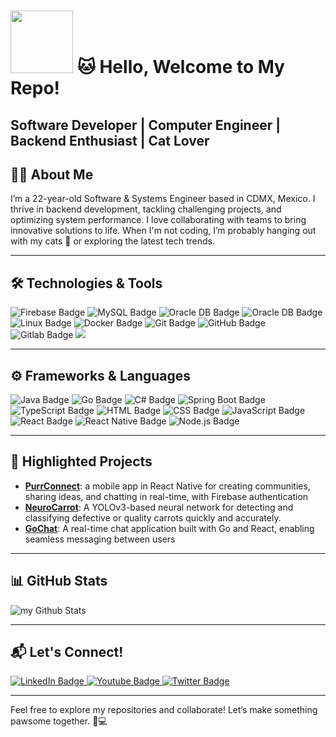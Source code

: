 # <img src="https://media1.giphy.com/media/v1.Y2lkPTc5MGI3NjExazVxeWZsMTc4NW95eGhmZ2V1bzNpMGd6b2RqbW13cTQ4dXdocDd0OSZlcD12MV9pbnRlcm5hbF9naWZfYnlfaWQmY3Q9Zw/1vlBgKjXEz1jTtsuiH/giphy.webp" width="100"/> 🐱 Hello, Welcome to My Repo! 

## **Software Developer | Computer Engineer | Backend Enthusiast | Cat Lover**

## 👨‍💻 About Me

I’m a 22-year-old Software & Systems Engineer based in CDMX, Mexico. I thrive in backend development, tackling challenging projects, and optimizing system performance. I love collaborating with teams to bring innovative solutions to life. When I'm not coding, I’m probably hanging out with my cats 🐾 or exploring the latest tech trends.

---

## 🛠️ Technologies & Tools  

<div id="badges">

  <img src="https://img.shields.io/badge/Firebase-FFCA28?style=for-the-badge&logo=firebase&logoColor=black" alt="Firebase Badge"/>
  <img src="https://img.shields.io/badge/MySQL-4479A1?style=for-the-badge&logo=mysql&logoColor=white" alt="MySQL Badge"/>
  <img src="https://img.shields.io/badge/Oracle_DB-F80000?style=for-the-badge&logo=oracle&logoColor=white" alt="Oracle DB Badge"/>
  <img src="https://img.shields.io/badge/MongoDB-%234ea94b.svg?style=for-the-badge&logo=mongodb&logoColor=white" alt="Oracle DB Badge"/>
  <img src="https://img.shields.io/badge/Linux-FCC624?style=for-the-badge&logo=linux&logoColor=black" alt="Linux Badge"/>
  <img src="https://img.shields.io/badge/Docker-2496ED?style=for-the-badge&logo=docker&logoColor=white" alt="Docker Badge"/>
  <img src="https://img.shields.io/badge/Git-F05032?style=for-the-badge&logo=git&logoColor=white" alt="Git Badge"/>
  <img src="https://img.shields.io/badge/GitHub-181717?style=for-the-badge&logo=github&logoColor=white" alt="GitHub Badge"/>
  <img src="https://img.shields.io/badge/gitlab-%23181717.svg?style=for-the-badge&logo=gitlab&logoColor=white" alt="Gitlab Badge"/>
  <img src="https://img.shields.io/badge/azure-%230072C6.svg?style=for-the-badge&logo=microsoftazure&logoColor=white"/>
</div>

---

## ⚙️ Frameworks & Languages  

<div id="badges">
  <img src="https://img.shields.io/badge/java-%23ED8B00.svg?style=for-the-badge&logo=openjdk&logoColor=white" alt="Java Badge"/>
  <img src="https://img.shields.io/badge/Go-00ADD8?style=for-the-badge&logo=go&logoColor=white" alt="Go Badge"/>
  <img src="https://img.shields.io/badge/C%23-239120?style=for-the-badge&logo=csharp&logoColor=white" alt="C# Badge"/>
  <img src="https://img.shields.io/badge/Spring_Boot-6DB33F?style=for-the-badge&logo=springboot&logoColor=white" alt="Spring Boot Badge"/>
  <img src="https://img.shields.io/badge/TypeScript-3178C6?style=for-the-badge&logo=typescript&logoColor=white" alt="TypeScript Badge"/>
  <img src="https://img.shields.io/badge/HTML-E34F26?style=for-the-badge&logo=html5&logoColor=white" alt="HTML Badge"/>
  <img src="https://img.shields.io/badge/CSS-1572B6?style=for-the-badge&logo=css3&logoColor=white" alt="CSS Badge"/>
   <img src="https://img.shields.io/badge/JavaScript-F7DF1E?style=for-the-badge&logo=javascript&logoColor=black" alt="JavaScript Badge"/>
  <img src="https://img.shields.io/badge/React-61DAFB?style=for-the-badge&logo=react&logoColor=black" alt="React Badge"/>
  <img src="https://img.shields.io/badge/React_Native-20232A?style=for-the-badge&logo=react&logoColor=61DAFB" alt="React Native Badge"/>
  <img src="https://img.shields.io/badge/Node.js-339933?style=for-the-badge&logo=node.js&logoColor=white" alt="Node.js Badge"/>
</div>

---

## 🚀 Highlighted Projects

- **[PurrConnect](https://github.com/UrielP-Dev/PurrConnect)**: a mobile app in React Native for creating communities, sharing ideas, and chatting in real-time, with Firebase authentication  
- **[NeuroCarrot](https://github.com/UrielP-Dev/NeuroCarrotRelase-v1.0.0)**: A YOLOv3-based neural network for detecting and classifying defective or quality carrots quickly and accurately.
- **[GoChat](link-to-project)**: A real-time chat application built with Go and React, enabling seamless messaging between users
---


## 📊 GitHub Stats

<img align="center" src="https://github-readme-stats.vercel.app/api?username=UrielP-Dev&include_all_commits=true&count_private=true&show_icons=true&line_height=20&title_color=2B5BBD&icon_color=1124BB&text_color=A1A1A1&bg_color=0,000000,130F40" alt="my Github Stats"/>

---

## 📬 Let's Connect!  
<div id="badges">
  <a href="https://linkedin.com/in/tu-perfil-linkedin">
    <img src="https://img.shields.io/badge/LinkedIn-blue?style=for-the-badge&logo=linkedin&logoColor=white" alt="LinkedIn Badge"/>
  </a>
  <a href="https://youtube.com/tu-canal-youtube">
    <img src="https://img.shields.io/badge/YouTube-red?style=for-the-badge&logo=youtube&logoColor=white" alt="Youtube Badge"/>
  </a>
  <a href="https://twitter.com/tu-usuario-twitter">
    <img src="https://img.shields.io/badge/Twitter-blue?style=for-the-badge&logo=twitter&logoColor=white" alt="Twitter Badge"/>
  </a>
</div>  

---

Feel free to explore my repositories and collaborate! Let’s make something pawsome together. 🐾💻  
